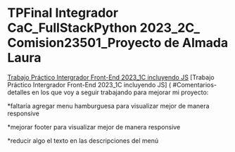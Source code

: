 # TPFinal Integrador CaC_FullStackPython 2023_2C_ Comision23501_Proyecto de Almada Laura

[Trabajo Práctico Intergrador Front-End 2023_1C incluyendo JS](https://spectacular-basbousa-72b4d0.netlify.app/)
[Trabajo Práctico Intergrador Front-End 2023_1C incluyendo JS] (
#Comentarios-detalles en los que voy a seguir trabajando para mejorar mi proyecto:

*faltaría agregar menu hamburguesa para visualizar mejor de manera responsive

*mejorar footer para visualizar mejor de manera responsive

*reducir algo el texto en las descripciones del menú


